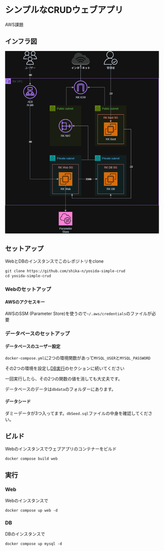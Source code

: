 # シンプルなCRUDウェブアプリ

AWS課題

## インフラ図
![Infra](images/aws_rk_infra.png)

## セットアップ
WebとDBのインスタンスでこのレポジトリをclone
```
git clone https://github.com/shika-n/yosida-simple-crud
cd yosida-simple-crud
```

### Webのセットアップ
#### AWSのアクセスキー
AWSのSSM (Parameter Store)を使うので`~/.aws/credentials`のファイルが必要

### データベースのセットアップ
#### データベースのユーザー設定
`docker-compose.yml`に2つの環境関数があって`MYSQL_USER`と`MYSQL_PASSWORD`

その2つの環境を設定し[DB実行](#DB)のセクションに続いてください

一回実行したら、その2つの関数の値を消しても大丈夫です。

データベースのデータは`dbdata`のフォルダーにあります。

#### データシード
ダミーデータが3つ入ってます。`dbSeed.sql`ファイルの中身を確認してください。

## ビルド
Webのインスタンスでウェブアプリのコンテナーをビルド
```
docker compose build web
```

## 実行
### Web
Webのインスタンスで
```
docker compose up web -d
```

### DB
DBのインスタンスで
```
docker compose up mysql -d
```
